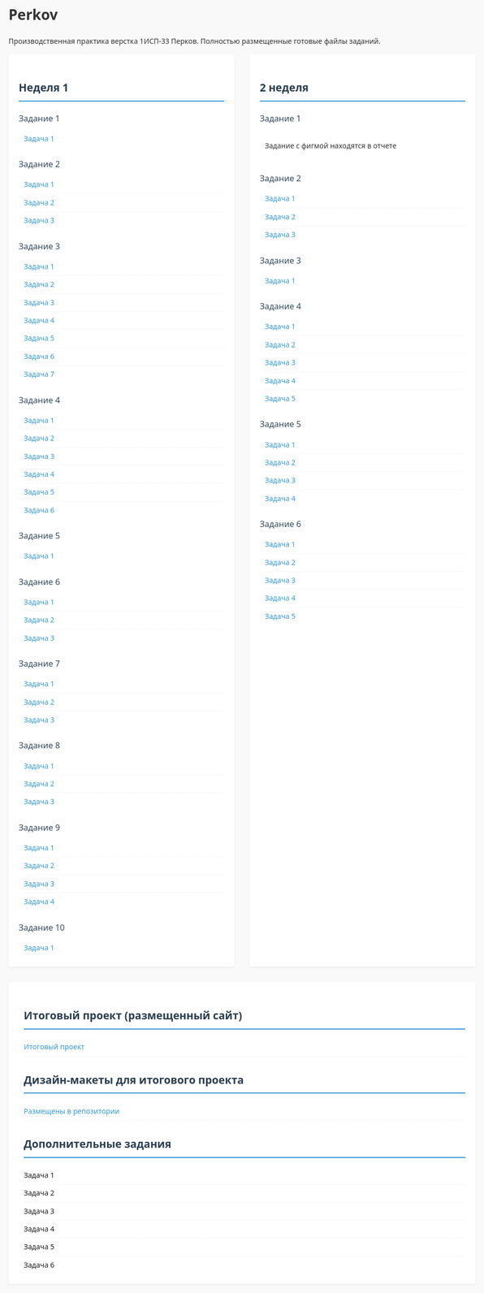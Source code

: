 # Perkov
Производственная практика верстка 1ИСП-33 Перков.
Полностью размещенные готовые файлы заданий.
<html>
<head>
    <meta charset="UTF-8">
    <meta name="viewport" content="width=device-width, initial-scale=1.0">
    <title>Задания по неделям практика</title>
    <style>
        :root {
            --primary-color: #2c3e50;
            --secondary-color: #34495e;
            --accent-color: #3498db;
            --text-color: #333;
            --light-gray: #f5f5f5;
            --border-radius: 4px;
        }       
        body {
            font-family: 'Segoe UI', Tahoma, Geneva, Verdana, sans-serif;
            line-height: 1.6;
            color: var(--text-color);
            max-width: 1200px;
            margin: 0 auto;
            padding: 20px;
            background-color: #f9f9f9;
        }        
        h2 {
            color: var(--primary-color);
            padding-bottom: 8px;
            border-bottom: 2px solid var(--accent-color);
            margin-top: 30px;
        }        
        h3 {
            color: var(--secondary-color);
            margin: 20px 0 10px 0;
            font-weight: 500;
        }        
        .weeks-container {
            display: flex;
            gap: 30px;
            flex-wrap: wrap;
        }        
        .week {
            flex: 1;
            min-width: 300px;
            background: white;
            padding: 20px;
            border-radius: var(--border-radius);
            box-shadow: 0 2px 5px rgba(0,0,0,0.05);
        }        
        .subtasks {
            margin-left: 10px;
        }        
        .subtasks div {
            padding: 6px 0;
            border-bottom: 1px dotted #eee;
        }        
        .subtasks div:last-child {
            border-bottom: none;
        }        
        a {
            color: var(--accent-color);
            text-decoration: none;
            transition: color 0.2s;
        }       
        a:hover {
            color: var(--primary-color);
            text-decoration: underline;
        }        
        @media (max-width: 768px) {
            .weeks-container {
                flex-direction: column;
                gap: 20px;
            }
            .week {
                min-width: auto;
            }
        }
    </style>
</head>
<body>
    <div class="weeks-container">
        <div class="week">
            <h2>Неделя 1</h2>
            <h3>Задание 1</h3>
            <div class="subtasks">
                <div><a href="Неделя1/Задание1/1.1.html">Задача 1</a></div>
            </div>      
            <h3>Задание 2</h3>
            <div class="subtasks">
                <div><a href="Неделя1/Задание 2/1.2.1.html">Задача 1</a></div>
                <div><a href="Неделя1/Задание 2/1.2.2.html">Задача 2</a></div>
                <div><a href="Неделя1/Задание 2/1.2.3.html">Задача 3</a></div>
            </div>
            <h3>Задание 3</h3>
            <div class="subtasks">
                <div><a href="Задание 3/1.3.1.html">Задача 1</a></div>
                <div><a href="Задание 3/1.3.2.html">Задача 2</a></div>
                <div><a href="Задание 3/1.3.3.html">Задача 3</a></div>
                <div><a href="Задание 3/1.3.4.html">Задача 4</a></div>
                <div><a href="Задание 3/1.3.5.html">Задача 5</a></div>
                <div><a href="Задание 3/1.3.6.html">Задача 6</a></div>
                <div><a href="Задание 3/1.3.7.html">Задача 7</a></div>
            </div>
            <h3>Задание 4</h3>
            <div class="subtasks">
                <div><a href="Задание 4/1.4.1.html">Задача 1</a></div>
                <div><a href="Задание 4/1.4.2.html">Задача 2</a></div>
                <div><a href="Задание 4/1.4.3.html">Задача 3</a></div>
                <div><a href="Задание 4/1.4.4.html">Задача 4</a></div>
                <div><a href="Задание 4/1.4.5.html">Задача 5</a></div>
                <div><a href="Задание 4/1.4.6.html">Задача 6</a></div>
            </div>
            <h3>Задание 5</h3>
            <div class="subtasks">
                <div><a href="Задание 5/1.5.1.html">Задача 1</a></div>
            </div>
            <h3>Задание 6</h3>
            <div class="subtasks">
                <div><a href="Задание 6/1.6.1.html">Задача 1</a></div>
                <div><a href="Задание 6/1.6.2.html">Задача 2</a></div>
                <div><a href="Задание 6/1.6.3.html">Задача 3</a></div>
            </div>
            <h3>Задание 7</h3>
            <div class="subtasks">
                <div><a href="Задание 7/1.7.1.html">Задача 1</a></div>
                <div><a href="Задание 7/1.7.2.html">Задача 2</a></div>
                <div><a href="Задание 7/1.7.3.html">Задача 3</a></div>
            </div>
            <h3>Задание 8</h3>
            <div class="subtasks">
                <div><a href="Задание 8/1.8.1.html">Задача 1</a></div>
                <div><a href="Задание 8/1.8.2.html">Задача 2</a></div>
                <div><a href="Задание 8/1.8.3.html">Задача 3</a></div>
            </div>
            <h3>Задание 9</h3>
            <div class="subtasks">
                <div><a href="Задание 9/1.9.1.html">Задача 1</a></div>
                <div><a href="Задание 9/1.9.2.html">Задача 2</a></div>
                <div><a href="Задание 9/1.9.3.html">Задача 3</a></div>
                <div><a href="Задание 9/1.9.4.html">Задача 4</a></div>
            </div>            
            <h3>Задание 10</h3>
            <div class="subtasks">
                <div><a href="Задание 10/1.10.1.html">Задача 1</a></div>
            </div>
        </div>        
        <div class="week">
            <h2>2 неделя</h2>
            <h3>Задание 1</h3>
            <div class="subtasks">
                <div><p>Задание с фигмой находятся в отчете</p></div>
            </div>            
            <h3>Задание 2</h3>
            <div class="subtasks">
                <div><a href="Неделя2/Задание 2/task1.html">Задача 1</a></div>
                <div><a href="Неделя2/Задание 2/task2.html">Задача 2</a></div>
                <div><a href="Неделя2/Задание 2/task3.html">Задача 3</a></div>
            </div>           
            <h3>Задание 3</h3>
            <div class="subtasks">
                <div><a href="Неделя2/Задание 3/task1.html">Задача 1</a></div>
            </div>           
            <h3>Задание 4</h3>
            <div class="subtasks">
                <div><a href="Неделя2/Задание 4/task1.html">Задача 1</a></div>
                <div><a href="Неделя2/Задание 4/task2.html">Задача 2</a></div>
                <div><a href="Неделя2/Задание 4/task3.html">Задача 3</a></div>
                <div><a href="Неделя2/Задание 4/task4.html">Задача 4</a></div>
                <div><a href="Неделя2/Задание 4/task5.html">Задача 5</a></div>
            </div>          
            <h3>Задание 5</h3>
            <div class="subtasks">
                <div><a href="Неделя2/Задание 5/task1.html">Задача 1</a></div>
                <div><a href="Неделя2/Задание 5/task2.html">Задача 2</a></div>
                <div><a href="Неделя2/Задание 5/task3.html">Задача 3</a></div>
                <div><a href="Неделя2/Задание 5/task4.html">Задача 4</a></div>
            </div>           
            <h3>Задание 6</h3>
            <div class="subtasks">
                <div><a href="Неделя2/Задание 6/task1.html">Задача 1</a></div>
                <div><a href="Неделя2/Задание 6/task2.html">Задача 2</a></div>
                <div><a href="Неделя2/Задание 6/task3.html">Задача 3</a></div>
                <div><a href="Неделя2/Задание 6/task4.html">Задача 4</a></div>
                <div><a href="Неделя2/Задание 6/task5.html">Задача 5</a></div>
            </div>
        </div>
            <div class="week">
            <div class="subtasks">
                <h2>Итоговый проект (размещенный сайт)</h2>
                <div><a href="Итоговый проект/Сайт/index.html">Итоговый проект</a></div>
                <h2>Дизайн-макеты для итогового проекта</h2>
                <div><a href="https://github.com/Roman-Perkov/Perkov/tree/main//Итоговый%20проект/Дизайн%20макеты">Размещены в репозитории</a></div>
                <h2>Дополнительные задания</h2>
                <div><a href="">Задача 1</a></div>
                <div><a href="">Задача 2</a></div>
                <div><a href="">Задача 3</a></div>
                <div><a href="">Задача 4</a></div>
                <div><a href="">Задача 5</a></div>
                <div><a href="">Задача 6</a></div>
            </div>
    </div>
</body>
</html>
